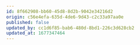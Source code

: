 ```yaml
---
id: 8f662908-bb60-45d8-8d2b-9042e34216d2
origin: c56e4efa-635d-4de6-9d43-c2c33a97aa0e
published: false
updated_by: cc1d6f85-bab6-480d-8bd1-226c3d628cb2
updated_at: 1677347464
---
```

